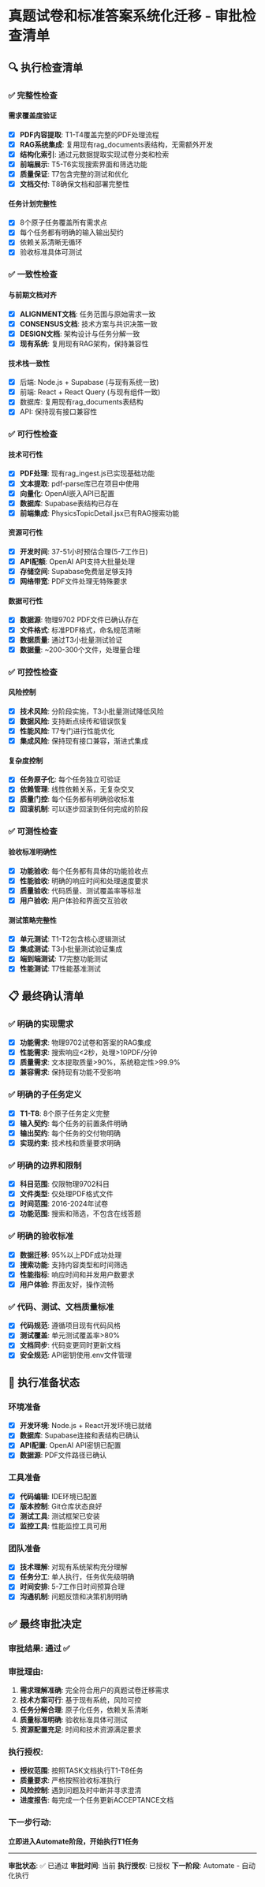 # 真题试卷和标准答案系统化迁移 - 审批检查清单

## 🔍 执行检查清单

### ✅ 完整性检查

#### 需求覆盖度验证
- [x] **PDF内容提取**: T1-T4覆盖完整的PDF处理流程
- [x] **RAG系统集成**: 复用现有rag_documents表结构，无需额外开发
- [x] **结构化索引**: 通过元数据提取实现试卷分类和检索
- [x] **前端展示**: T5-T6实现搜索界面和筛选功能
- [x] **质量保证**: T7包含完整的测试和优化
- [x] **文档交付**: T8确保文档和部署完整性

#### 任务计划完整性
- [x] 8个原子任务覆盖所有需求点
- [x] 每个任务都有明确的输入输出契约
- [x] 依赖关系清晰无循环
- [x] 验收标准具体可测试

### ✅ 一致性检查

#### 与前期文档对齐
- [x] **ALIGNMENT文档**: 任务范围与原始需求一致
- [x] **CONSENSUS文档**: 技术方案与共识决策一致
- [x] **DESIGN文档**: 架构设计与任务分解一致
- [x] **现有系统**: 复用现有RAG架构，保持兼容性

#### 技术栈一致性
- [x] 后端: Node.js + Supabase (与现有系统一致)
- [x] 前端: React + React Query (与现有组件一致)
- [x] 数据库: 复用现有rag_documents表结构
- [x] API: 保持现有接口兼容性

### ✅ 可行性检查

#### 技术可行性
- [x] **PDF处理**: 现有rag_ingest.js已实现基础功能
- [x] **文本提取**: pdf-parse库已在项目中使用
- [x] **向量化**: OpenAI嵌入API已配置
- [x] **数据库**: Supabase表结构已存在
- [x] **前端集成**: PhysicsTopicDetail.jsx已有RAG搜索功能

#### 资源可行性
- [x] **开发时间**: 37-51小时预估合理(5-7工作日)
- [x] **API配额**: OpenAI API支持大批量处理
- [x] **存储空间**: Supabase免费层足够支持
- [x] **网络带宽**: PDF文件处理无特殊要求

#### 数据可行性
- [x] **数据源**: 物理9702 PDF文件已确认存在
- [x] **文件格式**: 标准PDF格式，命名规范清晰
- [x] **数据质量**: 通过T3小批量测试验证
- [x] **数据量**: ~200-300个文件，处理量合理

### ✅ 可控性检查

#### 风险控制
- [x] **技术风险**: 分阶段实施，T3小批量测试降低风险
- [x] **数据风险**: 支持断点续传和错误恢复
- [x] **性能风险**: T7专门进行性能优化
- [x] **集成风险**: 保持现有接口兼容，渐进式集成

#### 复杂度控制
- [x] **任务原子化**: 每个任务独立可验证
- [x] **依赖管理**: 线性依赖关系，无复杂交叉
- [x] **质量门控**: 每个任务都有明确验收标准
- [x] **回滚机制**: 可以逐步回滚到任何完成的阶段

### ✅ 可测性检查

#### 验收标准明确性
- [x] **功能验收**: 每个任务都有具体的功能验收点
- [x] **性能验收**: 明确的响应时间和处理速度要求
- [x] **质量验收**: 代码质量、测试覆盖率等标准
- [x] **用户验收**: 用户体验和界面交互验收

#### 测试策略完整性
- [x] **单元测试**: T1-T2包含核心逻辑测试
- [x] **集成测试**: T3小批量测试验证集成
- [x] **端到端测试**: T7完整功能测试
- [x] **性能测试**: T7性能基准测试

## 📋 最终确认清单

### ✅ 明确的实现需求
- [x] **功能需求**: 物理9702试卷和答案的RAG集成
- [x] **性能需求**: 搜索响应<2秒，处理>10PDF/分钟
- [x] **质量需求**: 文本提取质量>90%，系统稳定性>99.9%
- [x] **兼容需求**: 保持现有功能不受影响

### ✅ 明确的子任务定义
- [x] **T1-T8**: 8个原子任务定义完整
- [x] **输入契约**: 每个任务的前置条件明确
- [x] **输出契约**: 每个任务的交付物明确
- [x] **实现约束**: 技术栈和质量要求明确

### ✅ 明确的边界和限制
- [x] **科目范围**: 仅限物理9702科目
- [x] **文件类型**: 仅处理PDF格式文件
- [x] **时间范围**: 2016-2024年试卷
- [x] **功能范围**: 搜索和筛选，不包含在线答题

### ✅ 明确的验收标准
- [x] **数据迁移**: 95%以上PDF成功处理
- [x] **搜索功能**: 支持内容类型和时间筛选
- [x] **性能指标**: 响应时间和并发用户数要求
- [x] **用户体验**: 界面友好，操作流畅

### ✅ 代码、测试、文档质量标准
- [x] **代码规范**: 遵循项目现有代码风格
- [x] **测试覆盖**: 单元测试覆盖率>80%
- [x] **文档同步**: 代码变更同时更新文档
- [x] **安全规范**: API密钥使用.env文件管理

## 🎯 执行准备状态

### 环境准备
- [x] **开发环境**: Node.js + React开发环境已就绪
- [x] **数据库**: Supabase连接和表结构已确认
- [x] **API配置**: OpenAI API密钥已配置
- [x] **数据源**: PDF文件路径已确认

### 工具准备
- [x] **代码编辑**: IDE环境已配置
- [x] **版本控制**: Git仓库状态良好
- [x] **测试工具**: 测试框架已安装
- [x] **监控工具**: 性能监控工具可用

### 团队准备
- [x] **技术理解**: 对现有系统架构充分理解
- [x] **任务分工**: 单人执行，任务优先级明确
- [x] **时间安排**: 5-7工作日时间预算合理
- [x] **沟通机制**: 问题反馈和决策机制明确

## ✅ 最终审批决定

### 审批结果: **通过 ✅**

### 审批理由:
1. **需求理解准确**: 完全符合用户的真题试卷迁移需求
2. **技术方案可行**: 基于现有系统，风险可控
3. **任务分解合理**: 原子化任务，依赖关系清晰
4. **质量标准明确**: 验收标准具体可测试
5. **资源配置充足**: 时间和技术资源满足要求

### 执行授权:
- **授权范围**: 按照TASK文档执行T1-T8任务
- **质量要求**: 严格按照验收标准执行
- **风险控制**: 遇到问题及时中断并寻求澄清
- **进度报告**: 每完成一个任务更新ACCEPTANCE文档

### 下一步行动:
**立即进入Automate阶段，开始执行T1任务**

---

**审批状态**: ✅ 已通过
**审批时间**: 当前
**执行授权**: 已授权
**下一阶段**: Automate - 自动化执行